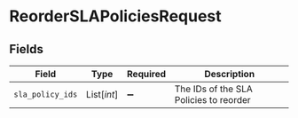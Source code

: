 # ReorderSLAPoliciesRequest


## Fields

| Field                                  | Type                                   | Required                               | Description                            |
| -------------------------------------- | -------------------------------------- | -------------------------------------- | -------------------------------------- |
| `sla_policy_ids`                       | List[*int*]                            | :heavy_minus_sign:                     | The IDs of the SLA Policies to reorder |